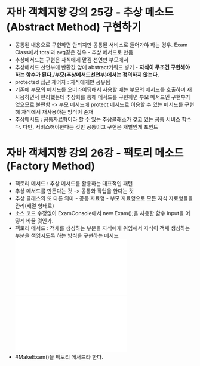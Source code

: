 # 자바 객체지향 강의 25강 - 추상 메소드(Abstract Method) 구현하기
* 공통된 내용으로 구현하면 안되지만 공통된 서비스로 들어가야 하는 경우. Exam Class에서 total과 avg같은 경우 - 추상 메서드로 만듬
* 추상메서드는 구현은 자식에게 맡김 선언만 부모에서
* 추상메서드 선언부에 반환값 앞에 abstract키워드 넣기 - **자식이 무조건 구현해야 하는 함수가 된다.**/**부모(추상메서드선언부)에서는 정의하지 않는다.**
* protected 접근 제어자 : 자식에게만 공유됨 
* 기존에 부모의 메서드를 오버라이딩해서 사용할 때는 부모의 메서드를 호출하며 재사용하면서 편리했는데 추상화를 통해 메서드를 구현하면 부모 메서드엔 구현부가 없으므로 불편함 -> 부모 메서드에 protect 메서드로 이용할 수 있는 메서드를 구현해 자식에서 재사용하는 방식이 존재
* 추상메서드 : 공통자료형이라 할 수 있는 추상클래스가 갖고 있는 공통 서비스 함수다. 다만, 서비스해야한다는 것만 공통이고 구현은 개별인게 포인트

# 자바 객체지향 강의 26강 - 팩토리 메소드(Factory Method)
* 팩토리 메서드 :  추상 메서드를 활용하는 대표적인 패턴
* 추상 메서드를 만든다는 것 -> 공통화 작업을 한다는 것
* 추상 클래스의 또 다른 의미 - 공통 자료형 - 부모 자료형으로 모든 자식 자료형들을 관리(배열 형태로)
* 소스 코드 수정없이 ExamConsole에서 new Exam();을 사용한 함수 input을 어떻게 바꿀 것인가.
* 팩토리 메서드 : 객체를 생성하는 부분을 자식에게 위임해서 자식이 객체 생성하는 부분을 책임지도록 하는 방식을 구현하는 메서드
![JavaOOP26_1](./img/JavaOOP26_1.img)
![JavaOOP26_2](./img/JavaOOP26_2.img)
* #MakeExam()을 팩토리 메서드라 한다.
